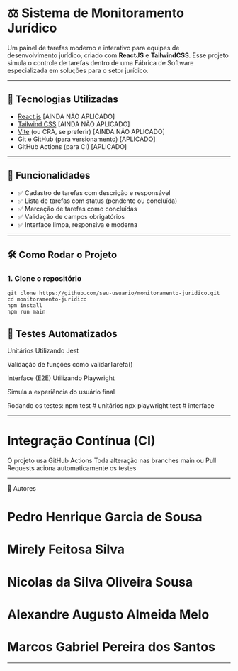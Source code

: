 # ⚖️ Sistema de Monitoramento Jurídico

Um painel de tarefas moderno e interativo para equipes de desenvolvimento jurídico, criado com **ReactJS** e **TailwindCSS**. Esse projeto simula o controle de tarefas dentro de uma Fábrica de Software especializada em soluções para o setor jurídico.

---

## 🚀 Tecnologias Utilizadas

- [React.js](https://reactjs.org/) [AINDA NÃO APLICADO]
- [Tailwind CSS](https://tailwindcss.com/)  [AINDA NÃO APLICADO]
- [Vite](https://vitejs.dev/) (ou CRA, se preferir)  [AINDA NÃO APLICADO]
- Git e GitHub (para versionamento) [APLICADO]
- GitHub Actions (para CI) [APLICADO]

---

## 🧩 Funcionalidades

- ✅ Cadastro de tarefas com descrição e responsável
- ✅ Lista de tarefas com status (pendente ou concluída)
- ✅ Marcação de tarefas como concluídas
- ✅ Validação de campos obrigatórios
- ✅ Interface limpa, responsiva e moderna

---

## 🛠️ Como Rodar o Projeto

### 1. Clone o repositório

```*BASH*
git clone https://github.com/seu-usuario/monitoramento-juridico.git
cd monitoramento-juridico
npm install
npm run main

```
## 🧪 Testes Automatizados
Unitários
Utilizando Jest

Validação de funções como validarTarefa()

Interface (E2E)
Utilizando Playwright

Simula a experiência do usuário final

Rodando os testes:
npm test              # unitários
npx playwright test   # interface

---

# Integração Contínua (CI)
O projeto usa GitHub Actions
Toda alteração nas branches main ou Pull Requests aciona automaticamente os testes

---
👥 Autores
# Pedro Henrique Garcia de Sousa
# Mirely Feitosa Silva
# Nicolas da Silva Oliveira Sousa
# Alexandre Augusto Almeida Melo
# Marcos Gabriel Pereira dos Santos

---

